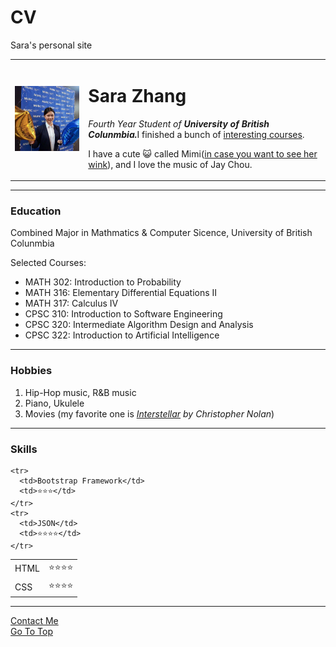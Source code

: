 # CV
Sara's personal site
<!DOCTYPE html>
<html lang="en" dir="ltr">

<head>
  <meta charset="utf-8">
  <title>🙏Sara's Personal Site</title>
</head>

<body>
  <table cellspacing="20">
    <tr>
      <td><img src="images/Sara Photo.jpg" width="200" hight="200" alt="Sara's photo"></td>
      <td>
        <h1>Sara Zhang</h1>
        <p><em>Fourth Year Student of <strong>University of British Colunmbia.</strong></em>I finished a bunch of <a href="#selected_courses">interesting courses</a>.</p>
        <p>I have a cute 😺 called Mimi(<a href="images/Mimi's Wink.jpg">in case you want to see her wink</a>), and I love the music of Jay Chou.</p>
      </td>
    </tr>
  </table>

  <hr>
  <h3>Education</h3>
  <p>Combined Major in Mathmatics & Computer Sicence, University of British Colunmbia</p>
  <p id="selected_courses">Selected Courses:
  <ul>
    <li>MATH 302: Introduction to Probability</li>
    <li>MATH 316: Elementary Differential Equations II</li>
    <li>MATH 317: Calculus IV</li>
    <li>CPSC 310: Introduction to Software Engineering</li>
    <li>CPSC 320: Intermediate Algorithm Design and Analysis</li>
    <li>CPSC 322: Introduction to Artificial Intelligence</li>
  </ul>
  </p>
  <hr>
  <h3>Hobbies</h3>
  <ol>
    <li>Hip-Hop music, R&B music</li>
    <li>Piano, Ukulele</li>
    <li>Movies (my favorite one is <cite><a href="https://www.imdb.com/title/tt0816692/">Interstellar</a> by Christopher Nolan</cite>)</li>
  </ol>
  <hr>
  <h3>Skills</h3>

  <table cellspacing="10">
    <tr>
      <td>HTML</td>
      <td>⭐️⭐️⭐️⭐️</td>
    </tr>
    <tr>
      <td>CSS</td>
      <td>⭐️⭐️⭐️⭐️</td>
    </tr>


    <tr>
      <td>Bootstrap Framework</td>
      <td>⭐️⭐️⭐️</td>
    </tr>
    <tr>
      <td>JSON</td>
      <td>⭐️⭐️⭐️⭐️</td>
    </tr>
  </table>

  <hr>
  <a href="contact-me.html">Contact Me</a>
  <br>
  <a href="#">Go To Top</a>

</body>

</html>
